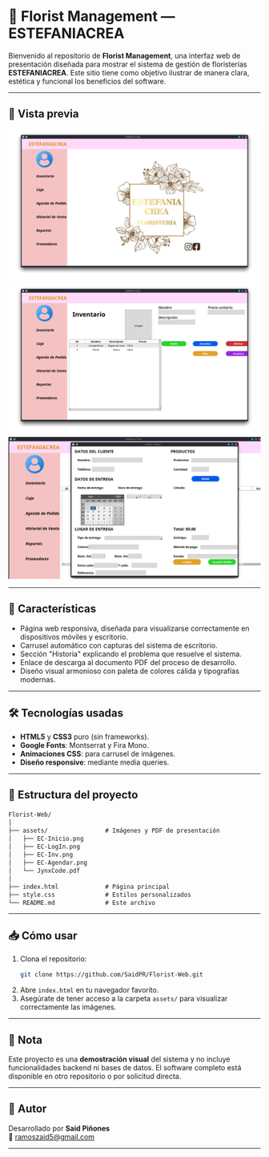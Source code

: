 # 🌸 Florist Management — ESTEFANIACREA

Bienvenido al repositorio de **Florist Management**, una interfaz web de presentación diseñada para mostrar el sistema de gestión de floristerías **ESTEFANIACREA**. Este sitio tiene como objetivo ilustrar de manera clara, estética y funcional los beneficios del software.

---

## 📸 Vista previa

![Inicio](assets/EC-Inicio.png)
![Inventario](assets/EC-Inv.png)
![Agenda](assets/EC-Agendar.png)

---

## 🚀 Características

- Página web responsiva, diseñada para visualizarse correctamente en dispositivos móviles y escritorio.
- Carrusel automático con capturas del sistema de escritorio.
- Sección "Historia" explicando el problema que resuelve el sistema.
- Enlace de descarga al documento PDF del proceso de desarrollo.
- Diseño visual armonioso con paleta de colores cálida y tipografías modernas.

---

## 🛠️ Tecnologías usadas

- **HTML5** y **CSS3** puro (sin frameworks).
- **Google Fonts**: Montserrat y Fira Mono.
- **Animaciones CSS**: para carrusel de imágenes.
- **Diseño responsive**: mediante media queries.

---

## 📂 Estructura del proyecto

```
Florist-Web/
│
├── assets/                # Imágenes y PDF de presentación
│   ├── EC-Inicio.png
│   ├── EC-LogIn.png
│   ├── EC-Inv.png
│   ├── EC-Agendar.png
│   └── JynxCode.pdf
│
├── index.html             # Página principal
├── style.css              # Estilos personalizados
└── README.md              # Este archivo
```

---

## 📥 Cómo usar

1. Clona el repositorio:
   ```bash
   git clone https://github.com/SaidPR/Florist-Web.git
   ```
2. Abre `index.html` en tu navegador favorito.
3. Asegúrate de tener acceso a la carpeta `assets/` para visualizar correctamente las imágenes.

---

## 📝 Nota

Este proyecto es una **demostración visual** del sistema y no incluye funcionalidades backend ni bases de datos. El software completo está disponible en otro repositorio o por solicitud directa.

---

## 👤 Autor

Desarrollado por **Said Piñones**  
📧 ramoszaid5@gmail.com

---
